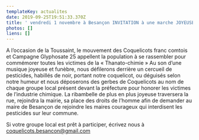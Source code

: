 ```yaml
---
templateKey: actualites
date: 2019-09-25T19:51:33.370Z
title: ' vendredi 1 novembre à Besançon INVITATION à une marche JOYEUSE et FUNÈBRE  '
photos: []
liens: []
---
```


A l’occasion de la Toussaint, le mouvement des Coquelicots franc comtois et Campagne Glyphosate 25 appellent la population à se rassembler pour commémorer toutes les victimes de la « Thanato-chimie »
Au son d’une musique joyeuse et funèbre, nous défilerons derrière un cercueil de pesticides,  habillés de noir, portant notre coquelicot, ou déguisés selon notre humeur et nous déposerons des gerbes de Coquelicots au nom de chaque groupe local présent devant la préfecture pour honorer les victimes de l’industrie chimique. 
La ribambelle de plus en plus joyeuse traversera la rue,  rejoindra la mairie, sa place des droits de l’homme afin de demander au maire de Besançon de rejoindre les maires courageux qui interdisent les pesticides sur leur commune. 

Si votre groupe local est prêt à participer, écrivez nous à coquelicots.besancon@gmail.com

